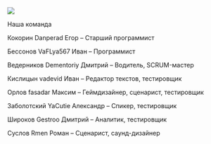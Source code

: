 <img src="./GameLogo/GUITAR LEGEND.png">

<p>Наша команда
<p>Кокорин Danperad Егор – Старший программист
<p>Бессонов VaFLya567 Иван – Программист
<p>Ведерников Dementoriy Дмитрий – Водитель, SCRUM-мастер
<p>Кислицын vadevid Иван – Редактор текстов, тестировщик
<p>Орлов fasadar Максим – Геймдизайнер, сценарист, тестировщик
<p>Заболотский YaCutie Александр – Спикер, тестировщик
<p>Широков Gestroo Дмитрий – Аналитик, тестировщик
<p>Суслов Rmen Роман – Сценарист, саунд-дизайнер
